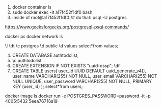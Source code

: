 1. docker container ls
2. sudo docker exec -it a17f452f1df0 bash
3. inside of root@a17f452f1df0:/#  do that: psql -U postgres

https://www.geeksforgeeks.org/postgresql-psql-commands/

docker ps
docker network ls


\l
\dt
 \c postgres
 \d public
 \d values
 select*from values;


4. CREATE DATABASE authtodolist;
5. \c authtodolist
6.  CREATE EXTENSION IF NOT EXISTS "uuid-ossp";
  \df
7.  CREATE TABLE users(
  user_id UUID DEFAULT uuid_generate_v4(),
  user_name VARCHAR(255) NOT NULL,
  user_email VARCHAR(255) NOT NULL UNIQUE,
  user_password VARCHAR(255) NOT NULL,
  PRIMARY KEY (user_id)
);
 select*from users;

docker image ls 
docker run -e POSTGRES_PASSWORD=password -it -p 4005:5432 5eea76716a19